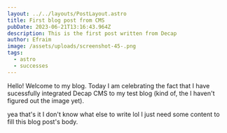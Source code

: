 ```yaml
---
layout: ../../layouts/PostLayout.astro
title: First blog post from CMS
pubDate: 2023-06-21T13:16:43.964Z
description: This is the first post written from Decap
author: Efraim
image: /assets/uploads/screenshot-45-.png
tags:
  - astro
  - successes
---
```

Hello! Welcome to my blog. Today I am celebrating the fact that I have sucessfully integrated Decap CMS to my test blog (kind of, the I haven't figured out the image yet).



yea that's it I don't know what else to write lol I just need some content to fill this blog post's body.